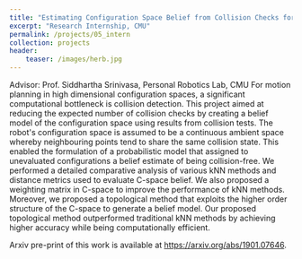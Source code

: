 ```yaml
---
title: "Estimating Configuration Space Belief from Collision Checks for Motion Planning"
excerpt: "Research Internship, CMU"
permalink: /projects/05_intern
collection: projects
header:
    teaser: /images/herb.jpg
---
```


Advisor: Prof. Siddhartha Srinivasa, Personal Robotics Lab, CMU
For motion planning in high dimensional configuration spaces, a significant computational bottleneck is collision detection. This project aimed at reducing the expected number of collision checks by creating a belief model of the configuration space using results from collision tests. The robot's configuration space is assumed to be a continuous ambient space whereby neighbouring points tend to share the same collision state. This enabled the formulation of a probabilistic model that assigned to unevaluated configurations a belief estimate of being collision-free. We performed a detailed comparative analysis of various kNN methods and distance metrics used to evaluate C-space belief. We also proposed a weighting matrix in C-space to improve the performance of kNN methods. Moreover, we proposed a topological method that exploits the higher order structure of the C-space to generate a belief model. Our proposed topological method outperformed traditional kNN methods by achieving higher accuracy while being  computationally efficient. 

Arxiv pre-print of this work is available at <a href="https://arxiv.org/abs/1901.07646">https://arxiv.org/abs/1901.07646</a>.